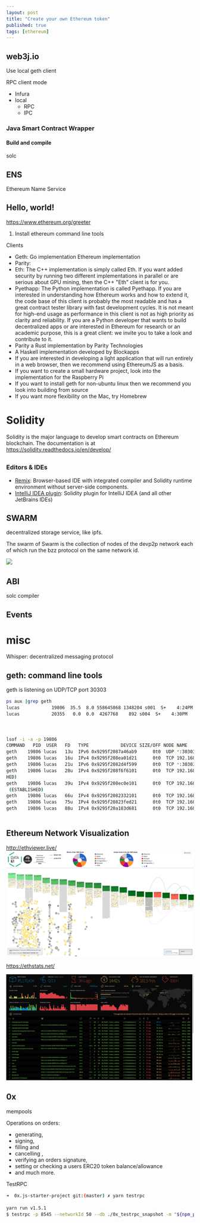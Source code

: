 ```yaml
---
layout: post
title: "Create your own Ethereum token"
published: true
tags: [ethereum]
---
```




## web3j.io
Use local geth client

RPC client mode

* Infura
* local 
    * RPC
    * IPC

### Java Smart Contract Wrapper
#### Build and compile 
solc

## ENS
Ethereum Name Service


## Hello, world!
https://www.ethereum.org/greeter

1. Install ethereum command line tools





Clients

* Geth: Go implementation Ethereum implementation
* Parity: 
* Eth: The C++ implementation is simply called Eth. If you want added security by running two different implementations in parallel or are serious about GPU mining, then the C++ "Eth" client is for you.
* Pyethapp: The Python implementation is called Pyethapp. If you are interested in understanding how Ethereum works and how to extend it, the code base of this client is probably the most readable and has a great contract tester library with fast development cycles. It is not meant for high-end usage as performance in this client is not as high priority as clarity and reliability. If you are a Python developer that wants to build decentralized apps or are interested in Ethereum for research or an academic purpose, this is a great client: we invite you to take a look and contribute to it.
* Parity a Rust implementation by Parity Technologies
* A Haskell implementation developed by Blockapps
* If you are interested in developing a light application that will run entirely in a web browser, then we recommend using EthereumJS as a basis.
* If you want to create a small hardware project, look into the implementation for the Raspberry Pi
* If you want to install geth for non-ubuntu linux then we recommend you look into building from source
* If you want more flexibility on the Mac, try Homebrew


# Solidity 
Solidity is the major language to develop smart contracts on Ethereum blockchain. 
The documentation is at https://solidity.readthedocs.io/en/develop/
##
### Editors & IDEs
* [Remix](): Browser-based IDE with integrated compiler and Solidity runtime environment without server-side components.
* [IntelliJ IDEA plugin](): Solidity plugin for IntelliJ IDEA (and all other JetBrains IDEs)


## SWARM
decentralized storage service, like ipfs. 

The swarm of Swarm is the collection of nodes of the devp2p network each of which run the bzz protocol on the same network id.

![](https://i.stack.imgur.com/5MaQm.png)
## ABI
solc compiler


## Events



# misc
Whisper: decentralized messaging protocol



## geth: command line tools

geth is listening on UDP/TCP port 30303

```sh
ps aux |grep geth
lucas            19806  35.5  8.0 558645868 1348204 s001  S+    4:24PM   1:45.52 geth console                                 
lucas            20355   0.0  0.0  4267768    892 s004  S+    4:30PM   0:00.00 grep geth                                      
                                                                           
                

lsof -i -a -p 19806
COMMAND   PID  USER   FD   TYPE            DEVICE SIZE/OFF NODE NAME                                                          
geth    19806 lucas   13u  IPv6 0x9295f2087a46ab9      0t0  UDP *:30303                                                       
geth    19806 lucas   16u  IPv4 0x9295f208ea01d21      0t0  TCP 192.168.1.116:64563->39.107.26.140:61910 (ESTABLISHED)        
geth    19806 lucas   21u  IPv6 0x9295f2082d4f599      0t0  TCP *:30303 (LISTEN)                                              
geth    19806 lucas   28u  IPv4 0x9295f208f6f6101      0t0  TCP 192.168.1.116:63606->ns3066492.ip-79-137-70.eu:30303 (ESTABLIS
HED)                                                                                                                          
geth    19806 lucas   39u  IPv4 0x9295f208ec0e101      0t0  TCP 192.168.1.116:64180->hst-46-166-161-114.balticservers.eu:30303
 (ESTABLISHED)                                                                                                                
geth    19806 lucas   66u  IPv4 0x9295f2082332101      0t0  TCP 192.168.1.116:64552->47.74.5.209:30821 (SYN_SENT)             
geth    19806 lucas   75u  IPv4 0x9295f20823fed21      0t0  TCP 192.168.1.116:64070->47.104.15.188:30303 (ESTABLISHED)        
geth    19806 lucas   88u  IPv4 0x9295f20a183d681      0t0  TCP 192.168.1.116:64559->101.207.224.48:40145 (SYN_SENT)          
                                                                                                                              
```


## Ethereum Network Visualization
http://ethviewer.live/
![ethviewer.live](img/ethviewer.live.jpg)

https://ethstats.net/

![ethstats.net](img/ethstats.net.jpg)



## 0x
mempools

Operations on orders:
* generating, 
* signing, 
* filling and 
* cancelling , 
* verifying an orders signature, 
* setting or checking a users ERC20 token balance/allowance 
* and much more.



TestRPC
```sh
➜  0x.js-starter-project git:(master) ✗ yarn testrpc

yarn run v1.5.1
$ testrpc -p 8545 --networkId 50 --db ./0x_testrpc_snapshot -m "${npm_package_config_mnemonic}"
```



